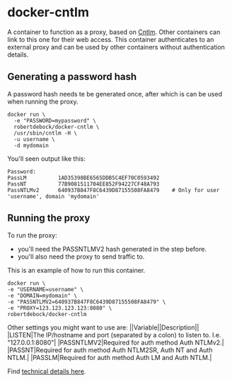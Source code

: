 # docker-cntlm
A container to function as a proxy, based on [Cntlm](http://cntlm.sourceforge.net). Other containers can link to this one for their web access. This container authenticates to an external proxy and can be used by other containers without authentication details.

## Generating a password hash
A password hash needs te be generated once, after which is can be used when running the proxy.

    docker run \
      -e "PASSWORD=mypassword" \
      robertdebock/docker-cntlm \
      /usr/sbin/cntlm -H \
      -u username \
      -d mydomain

You'll seen output like this:

    Password: 
    PassLM          1AD35398BE6565DDB5C4EF70C0593492
    PassNT          77B9081511704EE852F94227CF48A793
    PassNTLMv2      640937B847F8C6439D87155508FA8479    # Only for user 'username', domain 'mydomain'

## Running the proxy
To run the proxy:
- you'll need the PASSNTLMV2 hash generated in the step before.
- you'll also need the proxy to send traffic to.

This is an example of how to run this container.
 
    docker run \
    -e "USERNAME=username" \
    -e "DOMAIN=mydomain" \
    -e "PASSNTLMV2=640937B847F8C6439D87155508FA8479" \
    -e "PROXY=123.123.123.123:8080" \
    robertdebock/docker-cntlm

Other settings you might want to use are:
||Variable||Description||
|LISTEN|The IP/hostname and port (separated by a colon) to listen to. I.e. "127.0.0.1:8080"|
|PASSNTLMV2|Required for auth method Auth NTLMv2.|
|PASSNT|Required for auth method Auth NTLM2SR, Auth NT and Auth NTLM.|
|PASSLM|Required for auth method Auth LM and Auth NTLM.|

Find [technical details here](http://cntlm.sourceforge.net/cntlm_manual.pdf).

